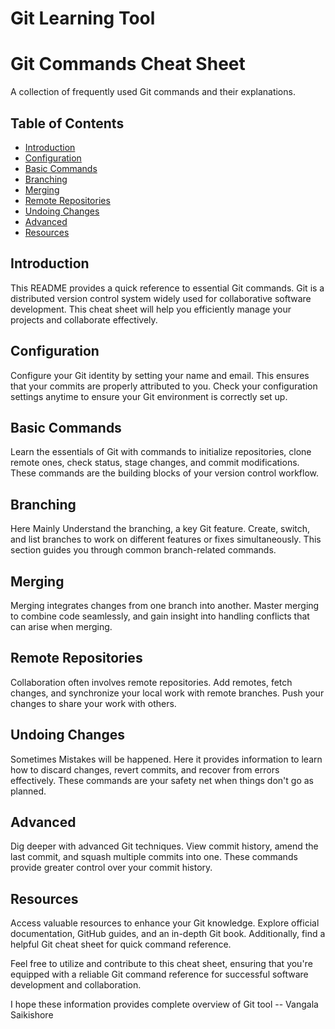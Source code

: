 # Git Learning Tool

# Git Commands Cheat Sheet

A collection of frequently used Git commands and their explanations.

## Table of Contents

- [Introduction](#introduction)
- [Configuration](#configuration)
- [Basic Commands](#basic-commands)
- [Branching](#branching)
- [Merging](#merging)
- [Remote Repositories](#remote-repositories)
- [Undoing Changes](#undoing-changes)
- [Advanced](#advanced)
- [Resources](#resources)

## Introduction

This README provides a quick reference to essential Git commands. Git is a distributed version control system widely used for collaborative software development. This cheat sheet will help you efficiently manage your projects and collaborate effectively.
 
## Configuration

Configure your Git identity by setting your name and email. This ensures that your commits are properly attributed to you. Check your configuration settings anytime to ensure your Git environment is correctly set up.

## Basic Commands

Learn the essentials of Git with commands to initialize repositories, clone remote ones, check status, stage changes, and commit modifications. These commands are the building blocks of your version control workflow.

## Branching

Here Mainly Understand the branching, a key Git feature. Create, switch, and list branches to work on different features or fixes simultaneously. This section guides you through common branch-related commands.

## Merging

Merging integrates changes from one branch into another. Master merging to combine code seamlessly, and gain insight into handling conflicts that can arise when merging.

## Remote Repositories

Collaboration often involves remote repositories. Add remotes, fetch changes, and synchronize your local work with remote branches. Push your changes to share your work with others.

## Undoing Changes

Sometimes Mistakes will be happened. Here it provides information to learn how to discard changes, revert commits, and recover from errors effectively. These commands are your safety net when things don't go as planned.

## Advanced

Dig deeper with advanced Git techniques. View commit history, amend the last commit, and squash multiple commits into one. These commands provide greater control over your commit history.

## Resources

Access valuable resources to enhance your Git knowledge. Explore official documentation, GitHub guides, and an in-depth Git book. Additionally, find a helpful Git cheat sheet for quick command reference.

Feel free to utilize and contribute to this cheat sheet, ensuring that you're equipped with a reliable Git command reference for successful software development and collaboration.


I hope these information provides complete overview of Git tool -- Vangala Saikishore 
